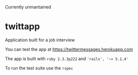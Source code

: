 Currently unmantained

# twittapp
Application built for a job interview

You can test the app at https://twittermessages.herokuapp.com

The app is built with `ruby 2.3.3p222` and `'rails', '~> 5.1.4'`

To run the test suite use the `rspec`
